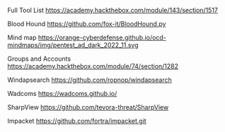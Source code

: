 Full Tool List
	https://academy.hackthebox.com/module/143/section/1517

Blood Hound
	https://github.com/fox-it/BloodHound.py

Mind map
	https://orange-cyberdefense.github.io/ocd-mindmaps/img/pentest_ad_dark_2022_11.svg

Groups and Accounts
	https://academy.hackthebox.com/module/74/section/1282

Windapsearch
	https://github.com/ropnop/windapsearch

Wadcoms
	https://wadcoms.github.io/

SharpView
	https://github.com/tevora-threat/SharpView

Impacket
	https://github.com/fortra/impacket.git